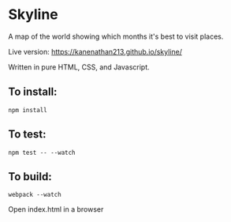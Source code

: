 # Skyline

A map of the world showing which months it's best to visit places.

Live version: https://kanenathan213.github.io/skyline/

Written in pure HTML, CSS, and Javascript.

## To install:

`npm install`

## To test:

`npm test -- --watch`

## To build:

`webpack --watch`

Open index.html in a browser
